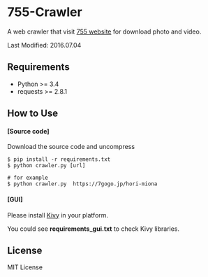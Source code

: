 # 755-Crawler
A web crawler that visit [755 website][1] for download photo and video.

Last Modified: 2016.07.04

## Requirements
* Python >= 3.4
* requests >= 2.8.1

## How to Use
#### [Source code]
Download the source code and uncompress
```
$ pip install -r requirements.txt
$ python crawler.py [url]

# for example
$ python crawler.py  https://7gogo.jp/hori-miona
```
#### [GUI]
Please install [Kivy][2] in your platform.

You could see **requirements_gui.txt** to check Kivy libraries.

## License
MIT License

[1]: http://7gogo.jp "755"
[2]: http://kivy.org "kivy"
